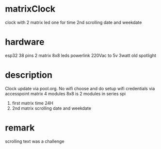 # matrixClock
 clock with 2 matrix led one for time 2nd scrolling date and weekdate
# hardware
esp32 38 pins
2 matrix 8x8 leds
powerlink 220Vac to 5v 3watt
old spotlight
# description
Clock update via pool.org.
No wifi choose and do setup wifi credentials via accesspoint
matrix 4 modules 8x8 is 2 modules in series spi
1) first matrix time 24H
2) 2nd matrix scrolling date and weekdate
# remark
scrolling text was a challenge
